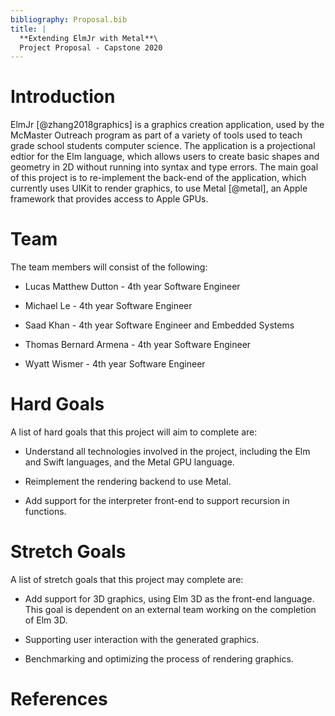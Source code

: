 ```yaml
---
bibliography: Proposal.bib
title: |
  **Extending ElmJr with Metal**\
  Project Proposal - Capstone 2020
---
```


# Introduction

ElmJr [@zhang2018graphics] is a graphics creation application, used by
the McMaster Outreach program as part of a variety of tools used to
teach grade school students computer science. The application is a
projectional edtior for the Elm language, which allows users to create
basic shapes and geometry in 2D without running into syntax and type
errors. The main goal of this project is to re-implement the back-end of
the application, which currently uses UIKit to render graphics, to use
Metal [@metal], an Apple framework that provides access to Apple GPUs.

# Team

The team members will consist of the following:

-   Lucas Matthew Dutton - 4th year Software Engineer

-   Michael Le - 4th year Software Engineer

-   Saad Khan - 4th year Software Engineer and Embedded Systems

-   Thomas Bernard Armena - 4th year Software Engineer

-   Wyatt Wismer - 4th year Software Engineer

# Hard Goals

A list of hard goals that this project will aim to complete are:

-   Understand all technologies involved in the project, including the
    Elm and Swift languages, and the Metal GPU language.

-   Reimplement the rendering backend to use Metal.

-   Add support for the interpreter front-end to support recursion in
    functions.

# Stretch Goals

A list of stretch goals that this project may complete are:

-   Add support for 3D graphics, using Elm 3D as the front-end language.
    This goal is dependent on an external team working on the completion
    of Elm 3D.

-   Supporting user interaction with the generated graphics.

-   Benchmarking and optimizing the process of rendering graphics.

# References

<!-- Cites are automatically by pandoc-citeproc -->
